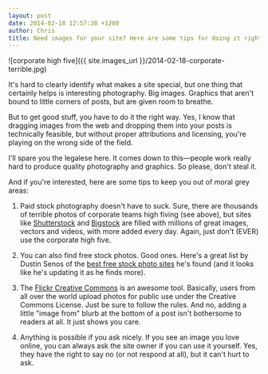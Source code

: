 ```yaml
---
layout: post
date: 2014-02-18 12:57:38 +1200
author: Chris
title: Need images for your site? Here are some tips for doing it right (Tip 1: never use the corporate high five)
---
```


![corporate high five]({{ site.images_url }}/2014-02-18-corporate-terrible.jpg)

It's hard to clearly identify what makes a site special, but one thing that certainly helps is interesting photography. Big images. Graphics that aren't bound to little corners of posts, but are given room to breathe.

But to get good stuff, you have to do it the right way. Yes, I know that dragging images from the web and dropping them into your posts is technically feasible, but without proper attributions and licensing, you're playing on the wrong side of the field. 

I'll spare you the legalese here. It comes down to this—people work really hard to produce quality photography and graphics. So please, don't steal it.

And if you're interested, here are some tips to keep you out of moral grey areas:

1. Paid stock photography doesn't have to suck. Sure, there are thousands of terrible photos of corporate teams high fiving (see above), but sites like [Shutterstock](http://www.shutterstock.com/) and [Bigstock](http://www.bigstockphoto.com/) are filled with millions of great images, vectors and videos, with more added every day. Again, just don't (EVER) use the corporate high five.

2. You can also find free stock photos. Good ones. Here's a great list by Dustin Senos of the [best free stock photo sites](https://medium.com/p/62ae4bcbe01b) he's found (and it looks like he's updating it as he finds more).

3. The [Flickr Creative Commons](http://www.flickr.com/creativecommons/) is an awesome tool. Basically, users from all over the world upload photos for public use under the Creative Commons License. Just be sure to follow the rules. And no, adding a little "image from" blurb at the bottom of a post isn't bothersome to readers at all. It just shows you care.

4. Anything is possible if you ask nicely. If you see an image you love online, you can always ask the site owner if you can use it yourself. Yes, they have the right to say no (or not respond at all), but it can't hurt to ask. 
